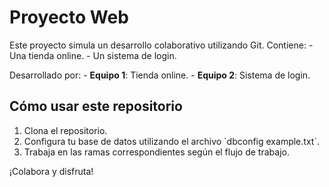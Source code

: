 # Proyecto Web 
Este proyecto simula un desarrollo colaborativo utilizando Git. 
Contiene: - Una tienda online. - Un sistema de login. 
 
Desarrollado por: - **Equipo 1**: Tienda online. - **Equipo 2**: Sistema de login. 
 
## Cómo usar este repositorio 
1. Clona el repositorio. 
2. Configura tu base de datos utilizando el archivo \`dbconfig
example.txt\`. 
3. Trabaja en las ramas correspondientes según el flujo de trabajo. 
 
¡Colabora y disfruta! 
